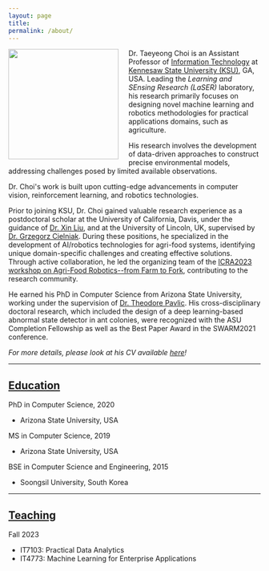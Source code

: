 ```yaml
---
layout: page
title: 
permalink: /about/
---
```


<img style="margin: 0 20px 0 0; float: left;" width="220" src="../images/profile_ksu.jpg">

Dr. Taeyeong Choi is an Assistant Professor of [Information Technology](https://ccse.kennesaw.edu/it/index.php) at [Kennesaw State University (KSU)](https://www.kennesaw.edu/), GA, USA. 
Leading the *Learning and SEnsing Research (LaSER)* laboratory, his research primarily focuses on designing novel machine learning and robotics methodologies for practical applications domains, such as agriculture. 
<!-- To be specific, he is interested in developing new approaches  -->
His research involves the development of data-driven approaches to construct precise environmental models, addressing challenges posed by limited available observations. 
<!-- I design algorithms to synthesize useful data that could complement an available, imperfect dataset so as to better model the world of interest.  -->
<!-- Additionally, I build embodied agents capable of optimizing their motions and paths to collect the most informative observations.  -->
Dr. Choi's work is built upon cutting-edge advancements in computer vision, reinforcement learning, and robotics technologies. 

Prior to joining KSU, Dr. Choi gained valuable research experience as a postdoctoral scholar at the University of California, Davis, under the guidance of [Dr. Xin Liu](https://xinliu.engineering.ucdavis.edu), and at the University of Lincoln, UK, supervised by [Dr. Grzegorz Cielniak](https://staff.lincoln.ac.uk/gcielniak). 
During these positions, he specialized in the development of AI/robotics technologies for agri-food systems, identifying unique domain-specific challenges and creating effective solutions.
Through active collaboration, he led the organizing team of the [ICRA2023 workshop on Agri-Food Robotics--from Farm to Fork](https://sites.google.com/view/icra23tig4ws/), contributing to the research community. 

He earned his PhD in Computer Science from Arizona State University, working under the supervision of [Dr. Theodore Pavlic](https://search.asu.edu/profile/1995237). 
His cross-disciplinary doctoral research, which included the design of a deep learning-based abnormal state detector in ant colonies, were recognized with the ASU Completion Fellowship as well as the Best Paper Award in the SWARM2021 conference.

*For more details, please look at his CV available [here](/cvs/cv.pdf)!*

---

## <u>Education</u>

PhD in Computer Science, 2020
- Arizona State University, USA

MS in Computer Science, 2019
- Arizona State University, USA

BSE in Computer Science and Engineering, 2015
- Soongsil University, South Korea

---

## <u>Teaching</u>

Fall 2023
- IT7103: Practical Data Analytics 
- IT4773: Machine Learning for Enterprise Applications

<!-- we believe that *agri-robotics* will be one of the most important 
fields in the near future, and so, we are working to identify the unique challenges and limitations in traditional approaches to propose new, better solutions.
In this research direction, I design mobile robots that can *learn* from data to perform useful decisions in various scenarios &mdash; navigation to right positions, detection of environmental anomaly, or cooperation of robot teammates. 
I am aware of the struggles of current state-of-the-art approaches to robotic learning in scenarios where learned knowledge has to *continuously generalize* or *adjust* to new environments, or to be *clearly explained* in the human-understandable manner; these challenges may actually become even more severe if the focal system scales up to operate a large number of robots simultaneously for the tasks.
Thus, I am very happy to be part of the AI/Robotics community to invent novel solutions to bring real robots to our physical lives as early as possible, and for doing that, I am also actively looking for new collaborations. -->

<!-- Prior to the current position, I was a postdoc at the [Lincoln Institute for Agri-Food Technology
](https://www.lincoln.ac.uk/liat/) of University of Lincoln, UK, where [Dr. Grzegorz Cielniak](https://staff.lincoln.ac.uk/gcielniak) was my supervisor. 
Before that, I finished my PhD in Computer Science at Arizona State University in 2020, under the supervision of [Dr. Theodore (Ted) Pavlic](https://isearch.asu.edu/profile/1995237).  -->
<!-- You can check out my dissertation [here](https://search.proquest.com/openview/315da7f3afc6956f0befeee8568d5246/1?pq-origsite=gscholar&cbl=18750&diss=y), in which I primarily proposed the interesting view of multi-agent systems as a monolithic agent to predict useful global properties from local observations for decision making.
I utilized not only multi-robot teams but ant colonies (*Not ant colony optimization! Real ants!* 🐜) as testbeds to validate AI systems under realistic constraints. 
In fact, the ASU Graduate College recognized the significance of this research to provide the *Completion Fellowship* &mdash; a full financial support for my last semesters &mdash; while I was finalizing it. 
I still have some ongoing works as interesting extensions, and I will also try to post the updates in this website. -->
<!-- I am always watching all my communication channels. Please feel free to reach out through any method you can find below, if you would like to discuss anything. Thanks! -->
